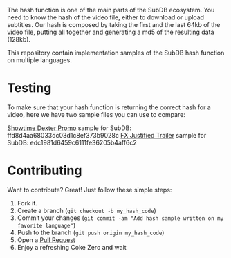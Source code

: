 The hash function is one of the main parts of the SubDB ecosystem. You need to know the hash of the video file, either to download or upload subtitles.
Our hash is composed by taking the first and the last 64kb of the video file, putting all together and generating a md5 of the resulting data (128kb).

This repository contain implementation samples of the SubDB hash function on multiple languages.

# Testing

To make sure that your hash function is returning the correct hash for a video, here we have two sample files you can use to compare:

[Showtime Dexter Promo][2] sample for SubDB: ffd8d4aa68033dc03d1c8ef373b9028c
[FX Justified Trailer][3] sample for SubDB: edc1981d6459c6111fe36205b4aff6c2 

# Contributing

Want to contribute? Great! Just follow these simple steps:

1. Fork it.
2. Create a branch (`git checkout -b my_hash_code`)
3. Commit your changes (`git commit -am "Add hash sample written on my favorite language"`)
4. Push to the branch (`git push origin my_hash_code`)
5. Open a [Pull Request][1]
6. Enjoy a refreshing Coke Zero and wait

[1]: http://github.com/subdb/hash/pulls
[2]: http://thesubdb.com/api/samples/dexter.mp4
[3]: http://thesubdb.com/api/samples/justified.mp4
